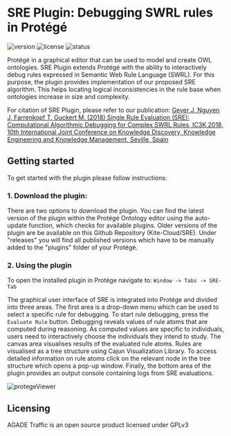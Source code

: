 # SRE Plugin: Debugging SWRL rules in Protégé 

![version](https://img.shields.io/badge/version-0.2.1-blue) ![license](https://img.shields.io/badge/license-GPLv3-purple) ![status](https://img.shields.io/badge/activity%20status-paused-lightgrey)

Protégé in a graphical editor that can be used to model and create OWL ontologies. SRE Plugin extends Protégé with the ability to interactively debug rules expressed in Semantic Web Rule Language (SWRL). For this purpose, the plugin provides implementation of our proposed SRE algorithm. This helps locating logical inconsistencies in the rule base when ontologies increase in size and complexity.

For citation of SRE Plugin, please refer to our publication:
[Geyer J, Nguyen J, Farrenkopf T, Guckert M. (2018) Single Rule Evaluation (SRE): Computational Algorithmic Debugging for Complex SWRL Rules, IC3K 2018, 10th International Joint Conference on Knowledge Discovery, Knowledge Engineering and Knowledge Management, Seville, Spain](https://www.scitepress.org/Papers/2018/69241/69241.pdf)



## Getting started
To get started with the plugin please follow instructions: 

### 1. Download the plugin:
There are two options to download the plugin. 
You can find the latest version of the plugin within the Protégé Ontology editor using the auto-update function, which checks for available plugins. Older versions of the plugin are be available on this Github Repository (Kite-Cloud/SRE). Under "releases" you will find all published versions which have to be manually added to the "plugins" folder of your Protégé.

### 2. Using the plugin
To open the installed plugin in Protége navigate to: `Window -> Tabs -> SRE-Tab`

The graphical user interface of SRE is integrated into Protége and divided into three areas. The first area is a drop-down menu which can be used to select a specific rule for debugging. To start rule debugging, press the `Evaluate Rule` button.
Debugging reveals values of rule atoms that are computed during reasoning. As computed values are specific to individuals, users need to interactively choose the individuals they intend to study. The canvas area visualises results of the evaluated rule atoms. Rules are visualised as a tree structure using Cajun Visualization Library. To access detailed information on rule atoms click on the relevant node in the tree structure which opens a pop-up window. Finally, the bottom area of the plugin provides an output console containing logs from SRE evaluations. 

![protegeViewer](https://user-images.githubusercontent.com/39269984/117508280-9aa74a80-af88-11eb-82ed-5464d7e7e001.PNG)

## Licensing
AGADE Traffic is an open source product licensed under GPLv3
